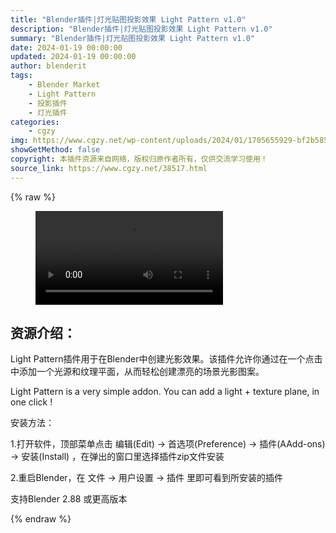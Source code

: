 ```yaml
---
title: "Blender插件|灯光贴图投影效果 Light Pattern v1.0"
description: "Blender插件|灯光贴图投影效果 Light Pattern v1.0"
summary: "Blender插件|灯光贴图投影效果 Light Pattern v1.0"
date: 2024-01-19 00:00:00
updated: 2024-01-19 00:00:00
author: blenderit
tags: 
    - Blender Market
    - Light Pattern
    - 投影插件
    - 灯光插件
categories:
    - cgzy
img: https://www.cgzy.net/wp-content/uploads/2024/01/1705655929-bf2b585aaeb7a04.webp
showGetMethod: false
copyright: 本插件资源来自网络，版权归原作者所有，仅供交流学习使用！
source_link: https://www.cgzy.net/38517.html
---
```


{% raw %}
<figure class="wp-block-video aligncenter"><video controls src="http://cloud.video.taobao.com/play/u/null/p/1/e/6/t/1/446619608072.mp4"></video></figure><div class="wp-block-pandastudio-title"><div class="title_style_01"><h2 id="h2-0">资源介绍：</h2></div></div><p class="is-style-text-indent-2em">Light Pattern插件用于在Blender中创建光影效果。该插件允许你通过在一个点击中添加一个光源和纹理平面，从而轻松创建漂亮的场景光影图案。</p><p>Light Pattern is a very simple addon. You can add a light + texture plane, in one click !</p><div class="wp-block-pandastudio-title"><div class="title_style_01"><p>安装方法：</p></div></div><p>1.打开软件，顶部菜单点击 编辑(Edit) → 首选项(Preference) → 插件(AAdd-ons) → 安装(Install) ，在弹出的窗口里选择插件zip文件安装</p><p>2.重启Blender，在 文件 → 用户设置 → 插件 里即可看到所安装的插件</p><div class="wp-block-pandastudio-tips"><div class="tip success "><p>支持Blender 2.88 或更高版本</p>
</div></div>
<div style="display: none">cgzy</div>
{% endraw %}
